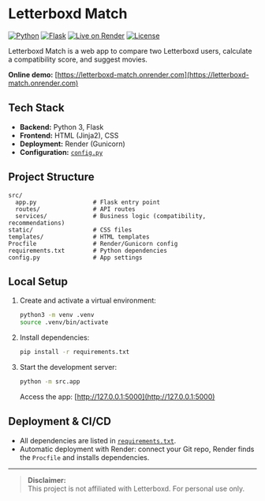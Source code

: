 # Letterboxd Match
[![Python](https://img.shields.io/badge/Python-3.12%2B-3776AB?logo=python&logoColor=white)](https://www.python.org/)
[![Flask](https://img.shields.io/badge/Flask-2%2B-000000?logo=flask&logoColor=white)](https://flask.palletsprojects.com/)
[![Live on Render](https://img.shields.io/badge/Render-Live-46E3B4?logo=render&logoColor=white)](https://letterboxd-match.onrender.com)
[![License](https://img.shields.io/badge/License-See%20LICENCE-lightgrey)](LICENCE)

Letterboxd Match is a web app to compare two Letterboxd users, calculate a compatibility score, and suggest movies.

**Online demo:** [https://letterboxd-match.onrender.com](https://letterboxd-match.onrender.com)

## Tech Stack

- **Backend:** Python 3, Flask
- **Frontend:** HTML (Jinja2), CSS
- **Deployment:** Render (Gunicorn)
- **Configuration:** [`config.py`](config.py)

## Project Structure

```
src/
  app.py                # Flask entry point
  routes/               # API routes
  services/             # Business logic (compatibility, recommendations)
static/                 # CSS files
templates/              # HTML templates
Procfile                # Render/Gunicorn config
requirements.txt        # Python dependencies
config.py               # App settings
```

## Local Setup

1. Create and activate a virtual environment:

   ```bash
   python3 -m venv .venv
   source .venv/bin/activate
   ```

2. Install dependencies:

   ```bash
   pip install -r requirements.txt
   ```

3. Start the development server:

   ```bash
   python -m src.app
   ```

   Access the app: [http://127.0.0.1:5000](http://127.0.0.1:5000)

## Deployment & CI/CD

- All dependencies are listed in [`requirements.txt`](requirements.txt).
- Automatic deployment with Render: connect your Git repo, Render finds the `Procfile` and installs dependencies.

---

> **Disclaimer:**  
> This project is not affiliated with Letterboxd. For personal use only.